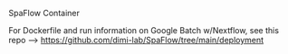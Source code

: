 SpaFlow Container

For Dockerfile and run information on Google Batch w/Nextflow, see this repo --> https://github.com/dimi-lab/SpaFlow/tree/main/deployment